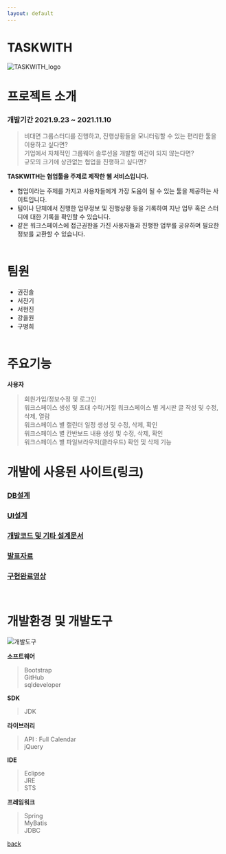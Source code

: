 ```yaml
---
layout: default
---
```


# TASKWITH

![TASKWITH_logo](https://user-images.githubusercontent.com/88972646/150100002-317d8b5e-e764-4015-b1f0-c7c8f67fcaf9.png)

# 프로젝트 소개
### 개발기간 2021.9.23 ~ 2021.11.10 

> 비대면 그룹스터디를 진행하고, 진행상황들을 모니터링할 수 있는 편리한 툴을 이용하고 싶다면?<br>
> 기업에서 자체적인 그룹웨어 솔루션을 개발할 여건이 되지 않는다면?<br>
> 규모의 크기에 상관없는 협업을 진행하고 싶다면?

 **TASKWITH는 협업툴을 주제로 제작한 웹 서비스입니다.**
 * 협업이라는 주제를 가지고 사용자들에게 가장 도움이 될 수 있는 툴을 제공하는 사이트입니다.
 * 팀이나 단체에서 진행한 업무정보 및 진행상황 등을 기록하여 지난 업무 혹은 스터디에 대한 기록을 확인할 수 있습니다.
 * 같은 워크스페이스에 접근권한을 가진 사용자들과 진행한 업무를 공유하며 필요한 정보를 교환할 수 있습니다.
<br><br>

# 팀원
- 권진솔
- 서찬기
- 서현진
- 강을원
- 구병희
<br><br>

# 주요기능
**사용자**
> 회원가입/정보수정 및 로그인<br>
> 워크스페이스 생성 및 초대 수락/거절
> 워크스페이스 별 게시판 글 작성 및 수정, 삭제, 열람<br>
> 워크스페이스 별 캘린더 일정 생성 및 수정, 삭제, 확인<br>
> 워크스페이스 별 칸반보드 내용 생성 및 수정, 삭제, 확인<br>
> 워크스페이스 별 파일브라우저(클라우드) 확인 및 삭제 기능<br>

# 개발에 사용된 사이트(링크)
### [DB설계](https://www.erdcloud.com/d/FaRu2ndnR6CpahErz)
### [UI설계](https://drive.google.com/file/d/1mqYBBGTPlgddM-H38VRFkN0-a3hEnkas/view?usp=sharing)
### [개발코드 및 기타 설계문서](https://github.com/JinSolKwon/teamProject_KG-ITBANK)
### [발표자료](https://docs.google.com/presentation/d/1O0zuApfCOP0d7C1YhCcix49gTv5_O5HhzFjarVwr888/edit?usp=sharing)
### [구현완료영상](https://drive.google.com/file/d/1MlNpPhd914cDbtMxbGFGzg8YskoDYe-t/view?usp=sharing)
<br>

# 개발환경 및 개발도구
![개발도구](https://user-images.githubusercontent.com/88276563/148647058-0a708294-7957-415a-82d8-ae05b15ba817.png)

**소프트웨어**
> Bootstrap<br>
> GitHub<br>
> sqldeveloper<br>

**SDK**
> JDK

**라이브러리**
> API : Full Calendar<br>
> jQuery


**IDE**
> Eclipse<br>
> JRE<br>
> STS

**프레임워크**
> Spring<br>
> MyBatis<br>
> JDBC

[back](./)
